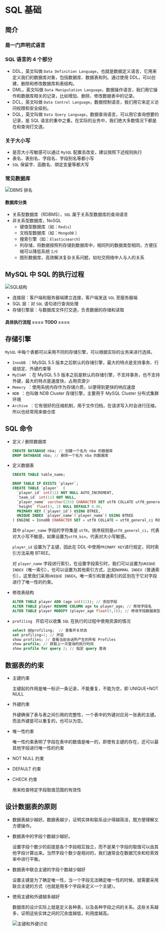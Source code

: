 # SQL 基础

## 简介

### 是一门声明式语言

### SQL 语言的 4 个部分

- DDL，英文叫做 `Data Definition Language`，也就是数据定义语言，它用来定义我们的数据库对象，包括数据库、数据表和列。通过使用 DDL，可以创建，删除和修改数据库和表结构。
- DML，英文叫做 `Data Manipulation Language`，数据操作语言，我们用它操作和数据库相关的记录，比如增加、删除、修改数据表中的记录。
- DCL，英文叫做 `Data Control Language`，数据控制语言，我们用它来定义访问权限和安全级别。
- DQL，英文叫做 `Data Query Language`，数据查询语言，可以用它查询想要的记录，是 SQL 语言的重中之重。在实际的业务中，我们绝大多数情况下都是在和查询打交道。

### 关于大小写

- 是否大小写敏感可以通过 `MySQL` 配置去改变，建议按照下述规则执行
- 表名、表别名、字段名、字段别名等都小写
- `SQL` 保留字、函数名、绑定变量等都大写

### 常见数据库

![DBMS 排名](../img/4.png)

#### 数据库分类

- 关系型数据库（RDBMS），`SQL` 属于关系型数据库的查询语言
- 非关系型数据库，NoSQL
  - 键值型数据库（如：`Redis`）
  - 文档型数据库（如：`MongoDB` ）
  - 搜索引擎（如：`Elasticsearch`）
  - 列存储，将数据按照列存储到数据库中，相同列的数据类型相同，方便压缩可以降低系统 `I/O`
  - 图形数据库，高效解决复杂关系问题，如社交网络中人与人的关系

## MySQL 中 SQL 的执行过程

![SQL结构](../img/5.png)

- 连接层：客户端和服务器端建立连接，客户端发送 `SQL` 至服务器端
- SQL 层：对 `SQL` 语句进行查询处理
- 存储引擎层：与数据库文件打交道，负责数据的存储和读取

#### 具体执行流程 ==== TODO ====

## 存储引擎

`MySQL` 中每个表都可以采用不同的存储引擎，可以根据实际的业务来进行选择。

- `InnoDB `：MySQL 5.5 版本之后默认的存储引擎，最大的特点是支持事务、行级锁定、外键约束等
- `MyISAM `：在 MySQL 5.5 版本之前是默认的存储引擎，不支持事务，也不支持外键，最大的特点是速度快，占用资源少
- `Memory `：使用系统内存作为存储介质，以便得到更快的响应速度
- `NDB `：也叫做 NDB Cluster 存储引擎，主要用于 MySQL Cluster 分布式集群环境
- `Archive `：它有很好的压缩机制，用于文件归档，在请求写入时会进行压缩，所以也经常用来做仓库

## SQL 命令

- 定义 / 删除数据库

  ```sql
  CREATE DATABASE nba; // 创建一个名为 nba 的数据库
  DROP DATABASE nba; // 删除一个名为 nba 的数据库
  ```

- 定义数据表

  ```sql
  CREATE TABLE table_name;
  
  DROP TABLE IF EXISTS `player`;
  CREATE TABLE `player`  (
    `player_id` int(11) NOT NULL AUTO_INCREMENT,
    `team_id` int(11) NOT NULL,
    `player_name` varchar(255) CHARACTER SET utf8 COLLATE utf8_general_ci NOT NULL,
    `height` float(3, 2) NULL DEFAULT 0.00,
    PRIMARY KEY (`player_id`) USING BTREE,
    UNIQUE INDEX `player_name`(`player_name`) USING BTREE
  ) ENGINE = InnoDB CHARACTER SET = utf8 COLLATE = utf8_general_ci ROW_FORMAT = Dynamic;
  
  ```

  其中 `player_name` 字段的字符集是 `utf8`，排序规则是`utf8_general_ci`，代表对大小写不敏感，如果设置为`utf8_bin`，代表对大小写敏感。

   `player_id` 设置为了主键，因此在 DDL 中使用`PRIMARY KEY`进行规定，同时索引方法采用 BTREE。

  对 `player_name` 字段进行索引，在设置字段索引时，我们可以设置为`UNIQUE INDEX`（唯一索引），也可以设置为其他索引方式，比如`NORMAL INDEX`（普通索引），这里我们采用`UNIQUE INDEX`。唯一索引和普通索引的区别在于它对字段进行了唯一性的约束。

- 修改表结构

  ```sql
  ALTER TABLE player ADD (age int(11)); // 添加字段
  ALTER TABLE player RENAME COLUMN age to player_age; // 修改字段名
  ALTER TABLE player MODIFY (player_age float(3,1)); // 修改字段数据类型
  ```

- `profiling ` 开启可以收集 `SQL` 在执行的过程中使用资源的情况

  ```sql
  select @@profiling;  // 查看开关状态
  set profiling=1; // 开启
  show profiles; // 查看当前会话所产生的所有 Profiles
  show profile; // 获取上一次查询的执行时间
  show profile for query 2; // 指定 query 查询
  ```


## 数据表的约束

- 主键约束

  主键起的作用是唯一标识一条记录，不能重复，不能为空，即 UNIQUE+NOT NULL

- 外键约束

  外键确保了表与表之间引用的完整性，一个表中的外键对应另一张表的主键。而且外键是可以重复的，也可以为空。

- 唯一性约束

  唯一性约束表明了字段在表中的数值是唯一的，即使有主键的存在，还可以最其他字段进行唯一性的约束

- NOT NULL 约束

- DEFAULT 约束

- CHECK 约束

  用来检查特定字段取值范围的有效性

## 设计数据表的原则

- 数据表越少越好。数据表越少，证明实体和联系设计得越简洁，既方便理解又方便操作。

- 数据表中的字段个数越少越好。

  设置字段个数少的前提是各个字段相互独立，而不是某个字段的取值可以由其他字段计算出来。当然字段个数少是相对的，我们通常会在数据冗余和检索效率中进行平衡。

- 数据表中联合主键的字段个数越少越好

  设置主键是为了确定唯一性，当一个字段无法确定唯一性的时候，就需要采用联合主键的方式（也就是用多个字段来定义一个主键）。

- 使用主键和外键越多越好

  数据库的设计实际上就是定义各种表，以及各种字段之间的关系。这些关系越多，证明这些实体之间的冗余度越低，利用度越高。

  ![主键和外键讨论](../img/7.png)

